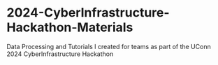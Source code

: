 # 2024-CyberInfrastructure-Hackathon-Materials
Data Processing and Tutorials I created for teams as part of the UConn 2024 CyberInfrastructure Hackathon
